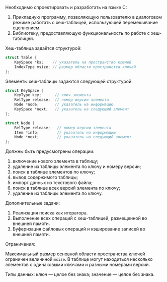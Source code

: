 Необходимо спроектировать и разработать на языке C:

1. Прикладную программу, позволяющую пользователю в диалоговом режиме работать с хеш-таблицей, использующей перемешивание сцеплением.
2. Библиотеку, предоставляющую функциональность по работе с хеш-таблицей.  

Хеш-таблица задаётся структурой:

```c
struct Table {
    KeySpace *ks;    // указатель на пространство ключей  
    IndexType msize; // размер области пространства ключей
};
```

Элементы хеш-таблицы задаются следующей структурой:

```c
struct KeySpace {
    KeyType key;      // ключ элемента 
    RelType release;  // номер версии элемента  
    Node *node;       // указатель на информацию
    KeySpace *next;   // указатель на следующий элемент
};

struct Node {
    RelType release;   // номер версии элемента
    Item *info;        // указатель на информацию
    Node *next;        // указатель на следующий элемент
};
```

Должны быть предусмотрены операции:

1. включение нового элемента в таблицу; 
2. удаление из таблицы элемента по ключу и номеру версии;
3. поиск в таблице элементов по ключу;
4. вывод содержимого таблицы;
5. импорт данных из текстового файла;
6. поиск в таблице всех версий элемента по ключу;
7. удаление из таблицы элемента по ключу.

Дополнительные задачи:

1. Реализация поиска как итератора.
2. Выполнение всех операций с хеш-таблицей, размещенной во внешней памяти. 
3. Буферизация файловых операций и кэширование записей во внешней памяти.

Ограничения:

Максимальный размер основной области пространства ключей ограничен величиной `msize`.
В таблице могут находиться несколько элементов с одинаковыми ключами и разными номерами версий.

Типы данных: ключ — целое без знака; значение — целое без знака.
